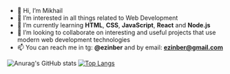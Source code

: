 - 👋 Hi, I’m Mikhail
- 👀 I’m interested in all things related to Web Development
- 🌱 I’m currently learning **HTML**, **CSS**, **JavaScript**, **React** and **Node.js** 
- 💞️ I’m looking to collaborate on interesting and useful projects 
  that use modern web development technologies
- 📫 You can reach me in tg: **@ezinber** and by email: **ezinber@gmail.com**

![Anurag's GitHub stats](https://github-readme-stats.vercel.app/api?username=ezinber&theme=react&show_icons=true&hide_border=true&hide=stars,issues)
[![Top Langs](https://github-readme-stats.vercel.app/api/top-langs/?username=ezinber&theme=react&layout=compact&hide_border=true&card_width=445)](https://github.com/ezinber/github-readme-stats)
<!---
ezinber/ezinber is a ✨ special ✨ repository because its `README.md` (this file) appears on your GitHub profile.
You can click the Preview link to take a look at your changes.
--->
